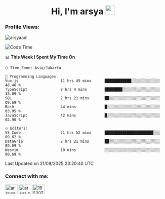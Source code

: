 <h1 align="center">Hi, I'm arsya 
  <img src="https://media.giphy.com/media/hvRJCLFzcasrR4ia7z/giphy.gif" width="30px"/>
</h1>

<p align="left"> <h3>Profile Views:</h3> <img src="https://komarev.com/ghpvc/?username=arsyaadi&label=Profile%20views&color=0e75b6&style=flat" alt="arsyaadi" /> </p>

<!--START_SECTION:waka-->
![Code Time](http://img.shields.io/badge/Code%20Time-4%2C361%20hrs%2036%20mins-blue)

📊 **This Week I Spent My Time On** 

```text
🕑︎ Time Zone: Asia/Jakarta

💬 Programming Languages: 
Vue.js                   11 hrs 49 mins      ████████████░░░░░░░░░░░░░   48.46 % 
TypeScript               8 hrs 4 mins        ████████░░░░░░░░░░░░░░░░░   33.09 % 
SQL                      2 hrs 21 mins       ██░░░░░░░░░░░░░░░░░░░░░░░   09.69 % 
Bash                     44 mins             █░░░░░░░░░░░░░░░░░░░░░░░░   03.05 % 
JavaScript               42 mins             █░░░░░░░░░░░░░░░░░░░░░░░░   02.90 % 

🔥 Editors: 
VS Code                  21 hrs 52 mins      ██████████████████████░░░   89.62 % 
DataGrip                 2 hrs 21 mins       ██░░░░░░░░░░░░░░░░░░░░░░░   09.69 % 
Neovim                   10 mins             ░░░░░░░░░░░░░░░░░░░░░░░░░   00.69 % 
```


 Last Updated on 21/08/2025 23:20:40 UTC
<!--END_SECTION:waka-->

<!-- - 📫 How to reach me **itsme@arsyaadi.software** -->


<h3 align="left">Connect with me:</h3>
<p align="left">
<a href="https://linkedin.com/in/arsyaadi" target="blank"><img align="center" src="https://raw.githubusercontent.com/rahuldkjain/github-profile-readme-generator/master/src/images/icons/Social/linked-in-alt.svg" alt="arsyaadi" height="30" width="40" /></a>
<a href="https://fb.com/arsya.xkz" target="blank"><img align="center" src="https://raw.githubusercontent.com/rahuldkjain/github-profile-readme-generator/master/src/images/icons/Social/facebook.svg" alt="arsya.xkz" height="30" width="40" /></a>
<a href="https://stackoverflow.com/users/19520749" target="blank"><img align="center" src="https://raw.githubusercontent.com/rahuldkjain/github-profile-readme-generator/master/src/images/icons/Social/stack-overflow.svg" alt="19520749" height="30" width="40" /></a>
</p>
